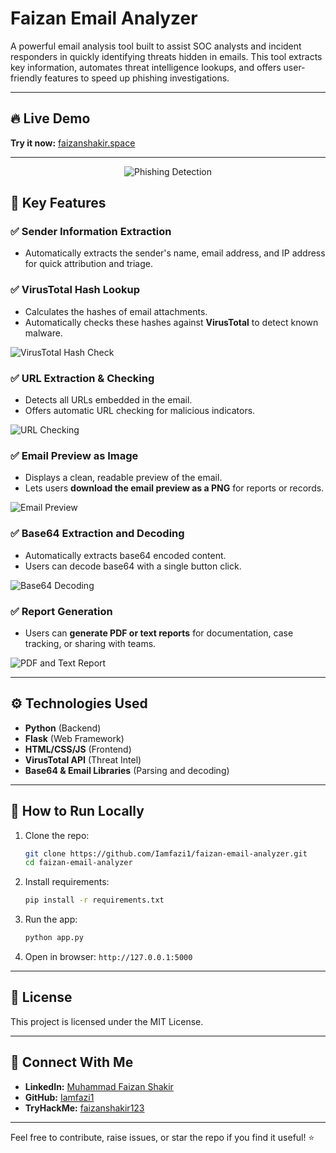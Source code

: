 

# Faizan Email Analyzer

A powerful email analysis tool built to assist SOC analysts and incident responders in quickly identifying threats hidden in emails. This tool extracts key information, automates threat intelligence lookups, and offers user-friendly features to speed up phishing investigations.

---
## 🔥 Live Demo  
**Try it now:** [faizanshakir.space](https://www.faizanshakir.space)

---
<p align="center">
  <img src="https://media.giphy.com/media/v1.Y2lkPTc5MGI3NjExcWk0dGQ5c3V3NnJ1a2J0dXZtZ3R3dGJtYjV4eDZ6dWJ4b3R5a2N5eCZlcD12MV9pbnRlcm5hbF9naWZfYnlfaWQmY3Q9Zw/l0HlNaQ6gWfllcjDO/giphy.gif" alt="Phishing Detection" />
</p>


## 🧠 Key Features

### ✅ Sender Information Extraction
- Automatically extracts the sender's name, email address, and IP address for quick attribution and triage.

### ✅ VirusTotal Hash Lookup
- Calculates the hashes of email attachments.
- Automatically checks these hashes against **VirusTotal** to detect known malware.

![VirusTotal Hash Check](https://github.com/Iamfazi1/faizan-email-analyzer/blob/main/img/Screenshot_2025-04-30_23-55-53.png)

### ✅ URL Extraction & Checking
- Detects all URLs embedded in the email.
- Offers automatic URL checking for malicious indicators.

![URL Checking](https://github.com/Iamfazi1/faizan-email-analyzer/blob/main/img/Screenshot_2025-04-30_23-56-37.png)

### ✅ Email Preview as Image
- Displays a clean, readable preview of the email.
- Lets users **download the email preview as a PNG** for reports or records.

![Email Preview](https://github.com/Iamfazi1/faizan-email-analyzer/blob/main/img/Screenshot_2025-04-30_23-57-10.png)

### ✅ Base64 Extraction and Decoding
- Automatically extracts base64 encoded content.
- Users can decode base64 with a single button click.

![Base64 Decoding](https://github.com/Iamfazi1/faizan-email-analyzer/blob/main/img/Screenshot_2025-04-30_23-57-42.png)

### ✅ Report Generation
- Users can **generate PDF or text reports** for documentation, case tracking, or sharing with teams.

![PDF and Text Report](https://github.com/Iamfazi1/faizan-email-analyzer/blob/main/img/Screenshot_2025-04-30_23-58-09.png)

---

## ⚙️ Technologies Used
- **Python** (Backend)
- **Flask** (Web Framework)
- **HTML/CSS/JS** (Frontend)
- **VirusTotal API** (Threat Intel)
- **Base64 & Email Libraries** (Parsing and decoding)

---

## 🚀 How to Run Locally
1. Clone the repo:
   ```bash
   git clone https://github.com/Iamfazi1/faizan-email-analyzer.git
   cd faizan-email-analyzer
   ```
2. Install requirements:
   ```bash
   pip install -r requirements.txt
   ```
3. Run the app:
   ```bash
   python app.py
   ```
4. Open in browser: `http://127.0.0.1:5000`

---

## 📄 License
This project is licensed under the MIT License.

---

## 🤝 Connect With Me
- **LinkedIn:** [Muhammad Faizan Shakir](https://www.linkedin.com/in/muhmmadfaizanshakir/)
- **GitHub:** [Iamfazi1](https://github.com/Iamfazi1)
- **TryHackMe:** [faizanshakir123](https://tryhackme.com/p/faizanshakir123)

---

Feel free to contribute, raise issues, or star the repo if you find it useful! ⭐
